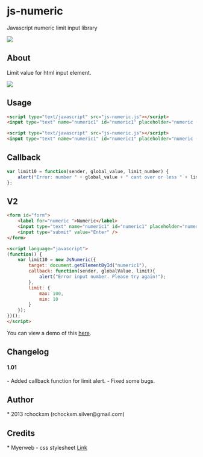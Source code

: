 js-numeric
========

Javascript numeric limit input library

<img src="https://img.shields.io/dub/l/vibe-d.svg" />

<h2><a name="about" class="anchor" href="#about"><span class="mini-icon mini-icon-link"></span></a>About</h2>

Limit value for html input element.

<img src="http://i.imgur.com/EaujkKq.jpg" />

<h2><a name="usage" class="anchor" href="#usage"><span class="mini-icon mini-icon-link"></span></a>Usage</h2>

```html
<script type="text/javascript" src="js-numeric.js"></script>
<input type="text" name="numeric1" id="numeric1" placeholder="numeric (10)" onkeypress="return NumericLimits(this, 10);" />
```

```html
<script type="text/javascript" src="js-numeric.js"></script>
<input type="text" name="numeric1" id="numeric1" placeholder="numeric (10)" onkeypress="return NumericLimits(this, 10, limit10);" />
```

<h2><a name="callback" class="anchor" href="#callback"><span class="mini-icon mini-icon-link"></span></a>Callback</h2>

```js
var limit10 = function(sender, global_value, limit_number) {
    alert("Error: number " + global_value + " cant over or less " + limit_number + "!!");
};
```

<h2><a name="v2" class="anchor" href="#v2"><span class="mini-icon mini-icon-link"></span></a>V2</h2>

```html
<form id="form">
    <label for="numeric ">Numeric</label>
    <input type="text" name="numeric1" id="numeric1" placeholder="numeric (10 ~ 100)" />
    <input type="submit" value="Enter" />
</form>

<script language="javascript">
(function() {
    var limit10 = new JsNumeric({
        target: document.getElementById("numeric1"),
        callback: function(sender, globalValue, limit){
            alert("Error input number. Please try again!");
        },
        limit: {
            max: 100,
            min: 10
        }
    });
})();
</script>
```

You can view a demo of this <a href="http://jsfiddle.net/gh/get/library/pure/rchockxm/js-numeric/tree/master/demo">here</a>.

<h2><a name="changelog" class="anchor" href="#about"><span class="mini-icon mini-icon-link"></span></a>Changelog</h2>

<h4>1.01</h4>
- Added callback function for limit alert.
- Fixed some bugs.

<h2><a name="author" class="anchor" href="#author"><span class="mini-icon mini-icon-link"></span></a>Author</h2>
* 2013 rchockxm (rchockxm.silver@gmail.com)

<h2><a name="credits" class="anchor" href="#credits"><span class="mini-icon mini-icon-link"></span></a>Credits</h2>
* Myerweb - css stylesheet <a href="http://meyerweb.com/eric/tools/css/reset/">Link</a>


